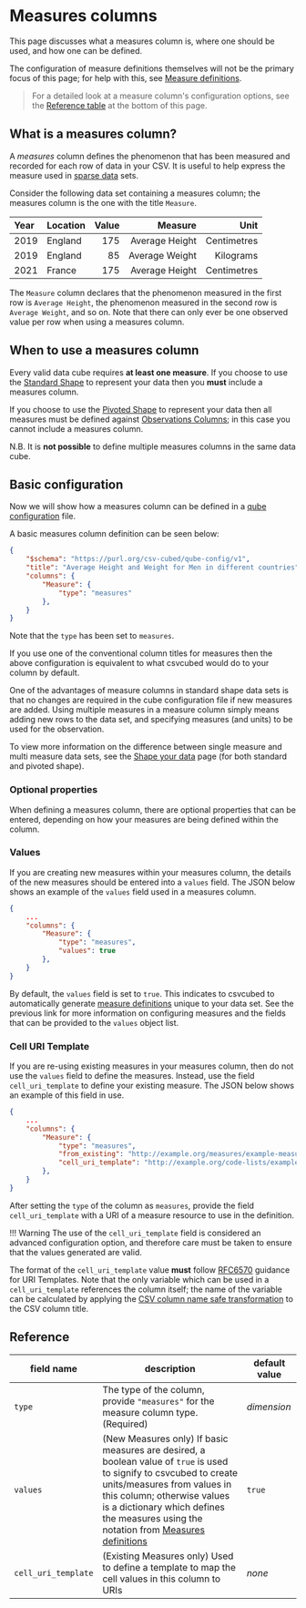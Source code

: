 # Measures columns

This page discusses what a measures column is, where one should be used, and how one can be defined.

The configuration of measure definitions themselves will not be the primary focus of this page; for help with this, see
[Measure definitions](../measure-definitions.md).

> For a detailed look at a measure column's configuration options, see the [Reference table](#reference) at the bottom
> of this page.

## What is a measures column?

A *measures* column defines the phenomenon that has been measured and recorded for each row of data in your CSV. It is
useful to help express the measure used in [sparse data](../../../../glossary/index.md#sparse-data) sets.

Consider the following data set containing a measures column; the measures column is the one with the title `Measure`.

| Year | Location | Value |        Measure |        Unit |
|:-----|:---------|------:|---------------:|------------:|
| 2019 | England  |   175 | Average Height | Centimetres |
| 2019 | England  |    85 | Average Weight |   Kilograms |
| 2021 | France   |   175 | Average Height | Centimetres |

The `Measure` column declares that the phenomenon measured in the first row is `Average Height`, the phenomenon measured
in the second row is `Average Weight`, and so on. Note that there can only ever be one observed value per row when using
a measures column.

## When to use a measures column

Every valid data cube requires **at least one measure**. If you choose to use the
[Standard Shape](../../../shape-data/standard-shape.md) to represent your data then you **must** include a measures column.

If you choose to use the [Pivoted Shape](../../../shape-data/pivoted-shape.md) to represent your data then all measures
must be defined against [Observations Columns](./observations.md); in this case you cannot include a measures column.

N.B. It is **not possible** to define multiple measures columns in the same data cube.

## Basic configuration

Now we will show how a measures column can be defined in a [qube configuration](../index.md) file.

A basic measures column definition can be seen below:

```json
{
    "$schema": "https://purl.org/csv-cubed/qube-config/v1",
    "title": "Average Height and Weight for Men in different countries",
    "columns": {
        "Measure": {
            "type": "measures"
        },
    }
}
```

Note that the `type` has been set to `measures`.

If you use one of the conventional column titles for measures then the above configuration is
equivalent to what csvcubed would do to your column by default.

One of the advantages of measure columns in standard shape data sets is that no changes are required in the cube
configuration file if new measures are added. Using multiple measures in a measure column simply means
adding new rows to the data set, and specifying measures (and units) to be used for the observation.

To view more information on the difference between single measure and multi measure data sets, see the
[Shape your data](../../../shape-data/index.md) page (for both standard and pivoted shape).

### Optional properties

When defining a measures column, there are optional properties that can be entered, depending on how your measures are
being defined within the column.

### Values

If you are creating new measures within your measures column, the details of the new measures should be entered into a
`values` field. The JSON below shows an example of the `values` field used in a measures column.

```json
{
    ...
    "columns": {
        "Measure": {
            "type": "measures",
            "values": true
        },
    }
}
```

By default, the `values` field is set to `true`. This indicates to csvcubed to automatically generate
[measure definitions](../measure-definitions.md) unique to your data set. See the previous link for more information
on configuring measures and the fields that can be provided to the `values` object list.

### Cell URI Template

If you are re-using existing measures in your measures column, then do not use the `values` field to define the
measures. Instead, use the field `cell_uri_template` to define your existing measure. The JSON below shows an example
of this field in use.

```json
{
    ...
    "columns": {
        "Measure": {
            "type": "measures",
            "from_existing": "http://example.org/measures/example-measure",
            "cell_uri_template": "http://example.org/code-lists/example-measure/{+measure}"
        },
    }
}
```

 After setting the `type` of the column as `measures`, provide the field `cell_uri_template` with a URI of a measure
 resource to use in the definition.

!!! Warning
    The use of the `cell_uri_template` field is considered an advanced configuration option, and therefore care must be
    taken to ensure that the values generated are valid.

The format of the `cell_uri_template` value **must** follow [RFC6570](https://www.rfc-editor.org/rfc/rfc6570) guidance
for URI Templates. Note that the only variable which can be used in a `cell_uri_template` references the column itself;
the name of the variable can be calculated by applying the
[CSV column name safe transformation](../../../uris.md#csv-column-name-safe-transformation) to the CSV column title.

## Reference

| **field name**      | **description**                                                                                                                                                                                                                                                                                        | **default value** |
|---------------------|--------------------------------------------------------------------------------------------------------------------------------------------------------------------------------------------------------------------------------------------------------------------------------------------------------|-------------------|
| `type`              | The type of the column, provide `"measures"` for the measure column type.(Required)                                                                                                                                                                                                                    | *dimension*       |
| `values`            | (New Measures only) If basic measures are desired, a boolean value of `true` is used to signify to csvcubed to create units/measures from values in this column; otherwise values is a dictionary which defines the measures using the notation from [Measures definitions](../measure-definitions.md) | `true`            |
| `cell_uri_template` | (Existing Measures only) Used to define a template to map the cell values in this column to URIs                                                                                                                                                                                                       | *none*            |
